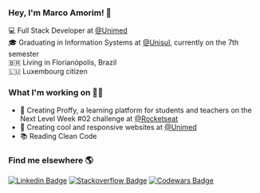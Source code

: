 ### Hey, I'm Marco Amorim! 👋


💻 Full Stack Developer at [@Unimed](https://www.linkedin.com/company/unimeddobrasil/) <br>
🎓 Graduating in Information Systems at [@Unisul](http://www.unisul.br/), currently on the 7th semester <br>
🇧🇷 Living in Florianópolis, Brazil <br>
🇱🇺 Luxembourg citizen

### What I'm working on 👨‍💻


- 🚀 Creating Proffy, a learning platform for students and teachers on the Next Level Week #02 challenge at [@Rocketseat](https://rocketseat.com.br/)
- 💼 Creating cool and responsive websites at [@Unimed](https://www.linkedin.com/company/unimeddobrasil/)
- 📚 Reading Clean Code

### Find me elsewhere 🌎


[![Linkedin Badge](https://img.shields.io/badge/-LinkedIn-blue?style=flat-square&logo=Linkedin&logoColor=white&link=https://www.linkedin.com/in/marcoamorim95/)](https://www.linkedin.com/in/marcoamorim95)
[![Stackoverflow Badge](https://img.shields.io/badge/-StackOverflow-4CA143?style=flat-square&logo=Stackoverflow&logoColor=white&link=https://stackoverflow.com/users/12823161/marco-amorim)](https://stackoverflow.com/users/12823161/marco-amorim)
[![Codewars Badge](https://www.codewars.com/users/marco-amorim/badges/micro)](https://www.codewars.com/users/marco-amorim/)
